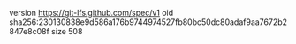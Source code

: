 version https://git-lfs.github.com/spec/v1
oid sha256:230130838e9d586a176b9744974527fb80bc50dc80adaf9aa7672b2847e8c08f
size 508
